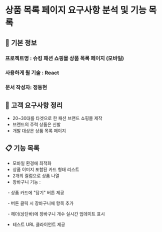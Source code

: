 # 상품 목록 페이지 요구사항 분석 및 기능 목록

## 📌 기본 정보

### 프로젝트명 : 슈킹 패션 쇼핑몰 상품 목록 페이지 (모바일)

### 사용하게 될 기술 : React

### 문서 작성자: 정동현

## 📝 고객 요구사항 정리

* 20~30대를 타겟으로 한 패션 브랜드 쇼핑몰 제작
* 브랜드의 주력 상품은 신발
* 개발 대상은 상품 목록 페이지

## 📋 기능 목록

* 모바일 환경에 최적화
* 상품 이미지 포함된 카드 형태 리스트
* 2개의 컬럼으로 상품 나열
* 장바구니 기능 :

&nbsp;	- 상품 카드에 "담기" 버튼 제공

&nbsp;	- 버튼 클릭 시 장바구니에 항목 추가

&nbsp;	- 헤더(상단바)에 장바구니 개수 실시간 업데이트 표시

* 테스트 URL 클라이언트 제공
